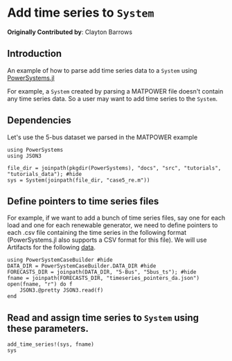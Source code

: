 # Add time series to `System`

**Originally Contributed by**: Clayton Barrows

## Introduction

An example of how to parse add time series data to a `System` using [PowerSystems.jl](https://github.com/NREL-Sienna/PowerSystems.jl)

For example, a `System` created by parsing a MATPOWER file doesn't contain any time series data. So a user may want to add time series to the `System`.

## Dependencies

Let's use the 5-bus dataset we parsed in the MATPOWER example

```@repl forecasts
using PowerSystems
using JSON3

file_dir = joinpath(pkgdir(PowerSystems), "docs", "src", "tutorials", "tutorials_data"); #hide
sys = System(joinpath(file_dir, "case5_re.m"))
```

## Define pointers to time series files

For example, if we want to add a bunch of time series files, say one for each load and one for each renewable generator, we need to define pointers to each .csv file containing the time series in the following format (PowerSystems.jl also supports a CSV format for this file). We will use Artifacts for the following [data](https://github.com/NREL-Sienna/PowerSystemsTestData/tree/master/5-Bus/5bus_ts).

```@repl forecasts
using PowerSystemCaseBuilder #hide
DATA_DIR = PowerSystemCaseBuilder.DATA_DIR #hide
FORECASTS_DIR = joinpath(DATA_DIR, "5-Bus", "5bus_ts"); #hide
fname = joinpath(FORECASTS_DIR, "timeseries_pointers_da.json")
open(fname, "r") do f
    JSON3.@pretty JSON3.read(f)
end
```

## Read and assign time series to `System` using these parameters.

```@repl forecasts
add_time_series!(sys, fname)
sys
```
